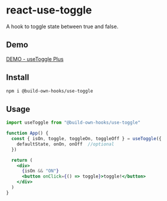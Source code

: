 ﻿# react-use-toggle

A hook to toggle state between true and false.

## Demo

[DEMO - useToggle Plus](https://build-own-hooks.vercel.app/hooks/use-toggle-plus)

## Install

```bash
npm i @build-own-hooks/use-toggle
```

## Usage

```jsx
import useToggle from "@build-own-hooks/use-toggle"

function App() {
  const { isOn, toggle, toggleOn, toggleOff } = useToggle({
    defaultState, onOn, onOff  //optional
  })

  return (
    <div>
      {isOn && "ON"}
      <button onClick={() => toggle}>toggle!</button>
    </div>
  )
}
```
